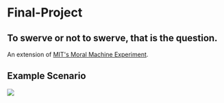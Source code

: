 # Final-Project
## To swerve or not to swerve, that is the question.
An extension of [MIT's Moral Machine Experiment](https://www.media.mit.edu/publications/the-moral-machine-experiment/).

## Example Scenario

![](graph_illustration.png)
